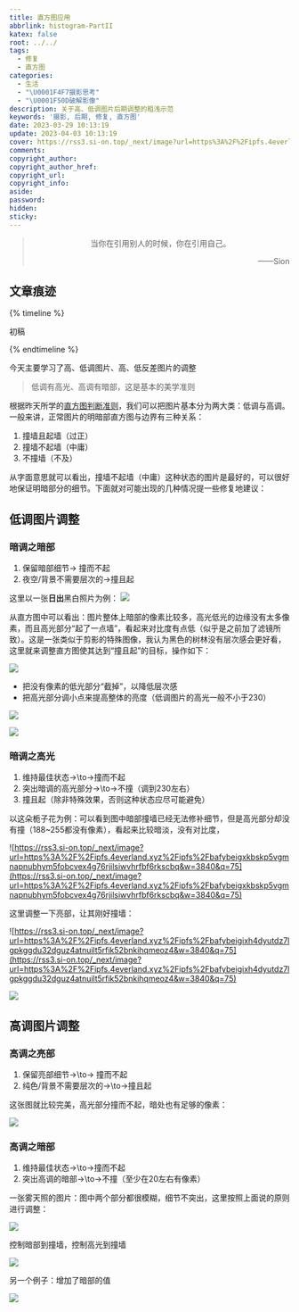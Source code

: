 ```yaml
---
title: 直方图应用
abbrlink: histogram-PartII
katex: false
root: ../../
tags:
  - 修复
  - 直方图
categories:
  - 生活
  - "\U0001F4F7摄影思考"
  - "\U0001F50D破解影像"
description: 关于高、低调图片后期调整的粗浅示范
keywords: '摄影, 后期, 修复, 直方图'
date: 2023-03-29 10:13:19
update: 2023-04-03 10:13:19
cover: https://rss3.si-on.top/_next/image?url=https%3A%2F%2Fipfs.4everland.xyz%2Fipfs%2Fbafybeid2iomw2fycd3hf53dljniiud77oevypbubxw5d4qj4kl33jgrmui&w=3840&q=75
comments:
copyright_author:
copyright_author_href:
copyright_url:
copyright_info:
aside:
password:
hidden:
sticky:
---
```


> <center>当你在引用别人的时候，你在引用自己。</center>
> <p align="right">——Sion</p>
## 文章痕迹
{% timeline %}
<!-- timeline 2023-03-29-->
初稿
<!-- endtimeline -->
{% endtimeline %}

今天主要学习了高、低调图片、高、低反差图片的调整

> 低调有高光、高调有暗部，这是基本的美学准则
> 

根据昨天所学的[直方图判断准则](/2023/histogram-PartI)，我们可以把图片基本分为两大类：低调与高调。一般来讲，正常图片的明暗部直方图与边界有三种关系：

1. 撞墙且起墙（过正）
2. 撞墙不起墙（中庸）
3. 不撞墙（不及）

从字面意思就可以看出，撞墙不起墙（中庸）这种状态的图片是最好的，可以很好地保证明暗部分的细节。下面就对可能出现的几种情况提一些修复地建议：

## 低调图片调整

### 暗调之暗部

1. 保留暗部细节→ 撞而不起
2. 夜空/背景不需要层次的→撞且起

这里以一张**日出**黑白照片为例：
![](https://rss3.si-on.top/_next/image?url=https%3A%2F%2Fipfs.4everland.xyz%2Fipfs%2Fbafybeicoaxaan4axvyloxiesr4bpjhqojtsrmppllk7gagpwemd7dcrzw4&w=3840&q=75)

从直方图中可以看出：图片整体上暗部的像素比较多，高光低光的边缘没有太多像素，而且高光部分“起了一点墙”，看起来对比度有点低（似乎是之前加了滤镜所致）。这是一张类似于剪影的特殊图像，我认为黑色的树林没有层次感会更好看，这里就来调整直方图使其达到“撞且起”的目标，操作如下：

![](https://rss3.si-on.top/_next/image?url=https%3A%2F%2Fipfs.4everland.xyz%2Fipfs%2Fbafybeiaa3kkei6crp7565ax44jgz6q4542rppmh4m3btl2ilmutfyfw3ue&w=3840&q=75)

- 把没有像素的低光部分“截掉”，以降低层次感
- 把高光部分调小点来提高整体的亮度（低调图片的高光一般不小于230）

![](https://rss3.si-on.top/_next/image?url=https%3A%2F%2Fipfs.4everland.xyz%2Fipfs%2Fbafybeibnkjvmz4zna7wucal2ykipotzq4pcjbq7mrdf73j2n4wv54gxfoy&w=3840&q=75)

![](https://rss3.si-on.top/_next/image?url=https%3A%2F%2Fipfs.4everland.xyz%2Fipfs%2Fbafybeidvm6y5c6e5zfexwcblncz6k6hjveo75vdopo3ohtwevam4tzkimy&w=3840&q=75)

### 暗调之高光

1. 维持最佳状态→\to→撞而不起
2. 突出暗调的高光部分→\to→不撞（调到230左右）
3. 撞且起（除非特殊效果，否则这种状态应尽可能避免）

以这朵栀子花为例：可以看到图中暗部撞墙已经无法修补细节，但是高光部分却没有撞（188~255都没有像素），看起来比较暗淡，没有对比度，

![https://rss3.si-on.top/_next/image?url=https%3A%2F%2Fipfs.4everland.xyz%2Fipfs%2Fbafybeigxkbskp5vgmnapnubhym5fobcvex4g76rjilsiwvhrfbf6rkscbq&w=3840&q=75](https://rss3.si-on.top/_next/image?url=https%3A%2F%2Fipfs.4everland.xyz%2Fipfs%2Fbafybeigxkbskp5vgmnapnubhym5fobcvex4g76rjilsiwvhrfbf6rkscbq&w=3840&q=75)

这里调整一下亮部，让其刚好撞墙：

![https://rss3.si-on.top/_next/image?url=https%3A%2F%2Fipfs.4everland.xyz%2Fipfs%2Fbafybeigixh4dyutdz7lgpkggdu32dguz4atnuilt5rfik52bnkihqmeoz4&w=3840&q=75](https://rss3.si-on.top/_next/image?url=https%3A%2F%2Fipfs.4everland.xyz%2Fipfs%2Fbafybeigixh4dyutdz7lgpkggdu32dguz4atnuilt5rfik52bnkihqmeoz4&w=3840&q=75)

![](https://rss3.si-on.top/_next/image?url=https%3A%2F%2Fipfs.4everland.xyz%2Fipfs%2Fbafybeid2iomw2fycd3hf53dljniiud77oevypbubxw5d4qj4kl33jgrmui&w=3840&q=75)

## 高调图片调整

### 高调之亮部

1. 保留亮部细节→\to→ 撞而不起
2. 纯色/背景不需要层次的→\to→撞且起

这张图就比较完美，高光部分撞而不起，暗处也有足够的像素：

![](https://rss3.si-on.top/_next/image?url=https%3A%2F%2Fipfs.4everland.xyz%2Fipfs%2Fbafybeicpjrambrexrjblpdfqte57ti7x34tz6ucvf344pnpsrhipxx3k64&w=3840&q=75)

### 高调之暗部

1. 维持最佳状态→\to→撞而不起
2. 突出高调的暗部→\to→不撞（至少在20左右有像素）

一张雾天照的图片：图中两个部分都很模糊，细节不突出，这里按照上面说的原则进行调整：

![](https://rss3.si-on.top/_next/image?url=https%3A%2F%2Fipfs.4everland.xyz%2Fipfs%2Fbafybeihfsudvd5c5z4fhhdc6zm3d6j3luqfgnstpp63lqoliu36pjsrchi&w=3840&q=75)

控制暗部到撞墙，控制高光到撞墙

![](https://rss3.si-on.top/_next/image?url=https%3A%2F%2Fipfs.4everland.xyz%2Fipfs%2Fbafybeifoirl2lzwzcfx2p7cmjkkmnml76hy5zkkwzjehdng4qe2g4cjpua&w=3840&q=75)

另一个例子：增加了暗部的值

![](https://rss3.si-on.top/_next/image?url=https%3A%2F%2Fipfs.4everland.xyz%2Fipfs%2Fbafybeihn72iwmqc6dxor5nesyuh4yqymveuwwj5k7r53ldczyin664vlsq&w=3840&q=75)
